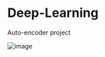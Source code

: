 # Deep-Learning
Auto-encoder project 




![image](https://github.com/AtulBahuguna/Deep-Learning/assets/71915012/2a54e193-e015-4be2-8066-7c0ca18e16bd)

